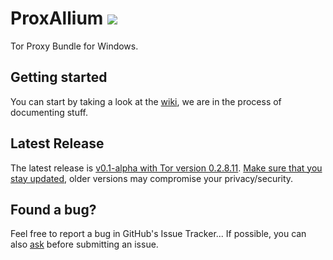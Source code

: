# ProxAllium ![](https://download.tuxfamily.org/proxallium/icons/32.png)
Tor Proxy Bundle for Windows.

## Getting started
You can start by taking a look at the [wiki](https://github.com/DcodingTheWeb/ProxAllium/wiki), we are in the process of documenting stuff.

## Latest Release
The latest release is [v0.1-alpha with Tor version 0.2.8.11](https://github.com/DcodingTheWeb/ProxAllium/releases/tag/v0.1-alpha). [Make sure that you stay updated](https://github.com/DcodingTheWeb/ProxAllium/wiki/Mailing-list), older versions may compromise your privacy/security.

## Found a bug?
Feel free to report a bug in GitHub's Issue Tracker... If possible, you can also [ask](https://github.com/DcodingTheWeb/ProxAllium/wiki/FAQ#i-have-a-question-where-can-i-ask) before submitting an issue.
